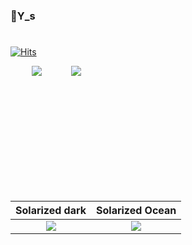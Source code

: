 ### 👋Y_s
#
<!--
**WeeYoungSeok/WeeYoungSeok** is a ✨ _special_ ✨ repository because its `README.md` (this file) appears on your GitHub profile.

Here are some ideas to get you started:

- 🔭 I’m currently working on ...
- 🌱 I’m currently learning ...
- 👯 I’m looking to collaborate on ...
- 🤔 I’m looking for help with ...
- 💬 Ask me about ...
- 📫 How to reach me: ...
- 😄 Pronouns: ...
- ⚡ Fun fact: ...
-->
[![Hits](https://hits.seeyoufarm.com/api/count/incr/badge.svg?url=https%3A%2F%2Fgithub.com%2FWeeYoungSeok&count_bg=%2379C83D&title_bg=%23555555&icon=&icon_color=%23E7E7E7&title=hits&edge_flat=false)](https://hits.seeyoufarm.com)
<br/>

<div class="item-wrap" style="display: flex; /* flex container를 만들어주는 속성 */
   justify-content: space-between; height: 200px; text-align: center;
  width: 50%;
  margin: 0 5px;">
  <div class="items" style="display: flex; /* flex container를 만들어주는 속성 */
   justify-content: space-between; height: 200px; text-align: center;
  width: 50%;
  margin: 0 5px;">
    <div class="item left" style="text-align: center;
  width: 50%;
  margin: 0 5px;"> 
      <div class="inner">
        <img src="https://github-readme-stats.vercel.app/api/top-langs/?username=WeeYoungSeok&layout=compact&theme=tokyonight"/>
      </div>
    </div>
    <div class="item right" style="text-align: center;
  width: 50%;
  margin: 0 5px;">
      <div class="inner">
        <img src="https://github-readme-stats.vercel.app/api?username=WeeYoungSeok"/>
      </div>
    </div>
  </div>
</div>

Solarized dark             |  Solarized Ocean
:-------------------------:|:-------------------------:
![](https://github-readme-stats.vercel.app/api?username=WeeYoungSeok)  |  ![](https://github-readme-stats.vercel.app/api/top-langs/?username=WeeYoungSeok&layout=compact&theme=tokyonight)

